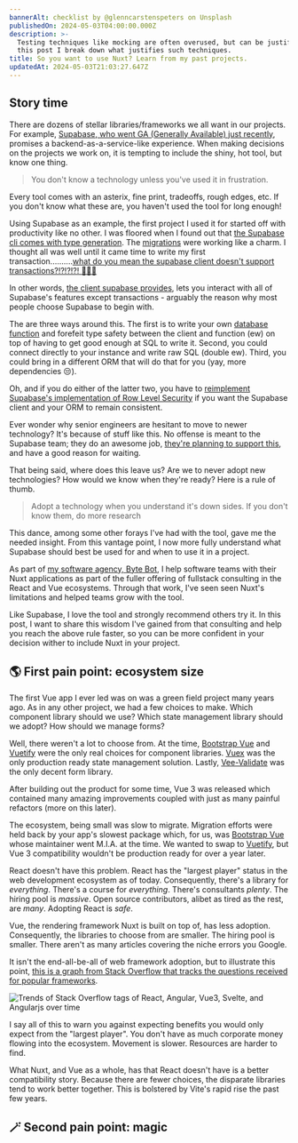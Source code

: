 ```yaml
---
bannerAlt: checklist by @glenncarstenspeters on Unsplash
publishedOn: 2024-05-03T04:00:00.000Z
description: >-
  Testing techniques like mocking are often overused, but can be justified. In
  this post I break down what justifies such techniques.
title: So you want to use Nuxt? Learn from my past projects.
updatedAt: 2024-05-03T21:03:27.647Z
---
```


## Story time

There are dozens of stellar libraries/frameworks we all want in our projects. For example, [Supabase, who went GA (Generally Available) just recently](https://supabase.com/ga), promises a backend-as-a-service-like experience. When making decisions on the projects we work on, it is tempting to include the shiny, hot tool, but know one thing.

> You don't know a technology unless you've used it in frustration.

Every tool comes with an asterix, fine print, tradeoffs, rough edges, etc. If you don't know what these are, you haven't used the tool for long enough!

Using Supabase as an example, the first project I used it for started off with productivity like no other. I was floored when I found out that [the Supabase cli comes with type generation](https://supabase.com/docs/guides/api/rest/generating-types). The [migrations](https://supabase.com/blog/supabase-local-dev) were working like a charm. I thought all was well until it came time to write my first transaction..........[what do you mean the supabase client doesn't support transactions?!?!?!?! 🤬🤬🤬](https://github.com/orgs/supabase/discussions/526)

In other words, [the client supabase provides](https://github.com/supabase/supabase-js), lets you interact with all of Supabase's features except transactions - arguably the reason why most people choose Supabase to begin with.

The are three ways around this. The first is to write your own [database function](https://supabase.com/docs/guides/database/functions) and forefeit type safety between the client and function (ew) on top of having to get good enough at SQL to write it. Second, you could connect directly to your instance and write raw SQL (double ew). Third, you could bring in a different ORM that will do that for you (yay, more dependencies 😒).

Oh, and if you do either of the latter two, you have to [reimplement Supabase's implementation of Row Level Security](https://github.com/drizzle-team/drizzle-orm/issues/594) if you want the Supabase client and your ORM to remain consistent.

Ever wonder why senior engineers are hesitant to move to newer technology? It's because of stuff like this. No offense is meant to the Supabase team; they do an awesome job, [they're planning to support this](https://github.com/orgs/supabase/discussions/526), and have a good reason for waiting.

That being said, where does this leave us? Are we to never adopt new technologies? How would we know when they're ready? Here is a rule of thumb.

> Adopt a technology when you understand it's down sides. If you don't know them, do more research

This dance, among some other forays I've had with the tool, gave me the needed insight. From this vantage point, I now more fully understand what Supabase should best be used for and when to use it in a project.

As part of [my software agency, Byte Bot](https://bytebot.io/), I help software teams with their Nuxt applications as part of the fuller offering of fullstack consulting in the React and Vue ecosystems. Through that work, I've seen seen Nuxt's limitations and helped teams grow with the tool.

Like Supabase, I love the tool and strongly recommend others try it. In this post, I want to share this wisdom I've gained from that consulting and help you reach the above rule faster, so you can be more confident in your decision wither to include Nuxt in your project.

## 🌎 First pain point: ecosystem size

The first Vue app I ever led was on was a green field project many years ago. As in any other project, we had a few choices to make. Which component library should we use? Which state management library should we adopt? How should we manage forms?

Well, there weren't a lot to choose from. At the time, [Bootstrap Vue](https://bootstrap-vue.org/) and [Vuetify](https://vuetifyjs.com/en/) were the only real choices for component libraries. [Vuex](https://vuex.vuejs.org/) was the only production ready state management solution. Lastly, [Vee-Validate](https://vee-validate.logaretm.com/v4/) was the only decent form library.

After building out the product for some time, Vue 3 was released which contained many amazing improvements coupled with just as many painful refactors (more on this later).

The ecosystem, being small was slow to migrate. Migration efforts were held back by your app's slowest package which, for us, was [Bootstrap Vue](https://bootstrap-vue.org/) whose maintainer went M.I.A. at the time. We wanted to swap to [Vuetify](https://vuetifyjs.com/en/), but Vue 3 compatibility wouldn't be production ready for over a year later.

React doesn't have this problem. React has the "largest player" status in the web development ecosystem as of today. Consequently, there's a library for _everything_. There's a course for _everything_. There's consultants _plenty_. The hiring pool is _massive_. Open source contributors, alibet as tired as the rest, are _many_. Adopting React is _safe_.

Vue, the rendering framework Nuxt is built on top of, has less adoption. Consequently, the libraries to choose from are smaller. The hiring pool is smaller. There aren't as many articles covering the niche errors you Google.

It isn't the end-all-be-all of web framework adoption, but to illustrate this point, [this is a graph from Stack Overflow that tracks the questions received for popular frameworks](https://insights.stackoverflow.com/trends?tags=reactjs%2Cvue.js%2Cangular%2Csvelte%2Cangularjs%2Cvuejs3).

![Trends of Stack Overflow tags of React, Angular, Vue3, Svelte, and Angularjs over time](./stack-overflow-trends-graph.png)

I say all of this to warn you against expecting benefits you would only expect from the "largest player". You don't have as much corporate money flowing into the ecosystem. Movement is slower. Resources are harder to find.

What Nuxt, and Vue as a whole, has that React doesn't have is a better compatibility story. Because there are fewer choices, the disparate libraries tend to work better together. This is bolstered by Vite's rapid rise the past few years.

## 🪄 Second pain point: magic
